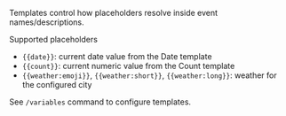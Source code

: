 Templates control how placeholders resolve inside event names/descriptions.

Supported placeholders
- `{{date}}`: current date value from the Date template
- `{{count}}`: current numeric value from the Count template
- `{{weather:emoji}}`, `{{weather:short}}`, `{{weather:long}}`: weather for the configured city

See `/variables` command to configure templates.